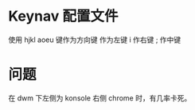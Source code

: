 # Keynav 配置文件

使用 hjkl aoeu 键作为方向键
<space> 作为左键
i 作右键
; 作中键

# 问题

在 dwm 下左侧为 konsole 右侧 chrome 时，有几率卡死。
